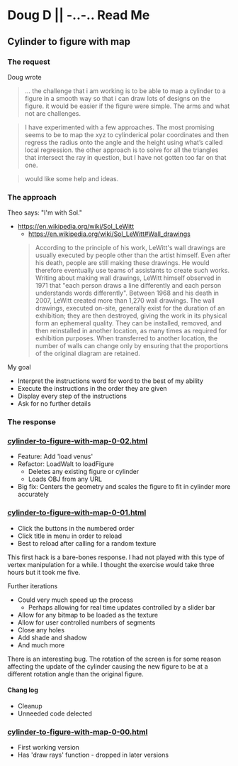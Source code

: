 <span style=display:none; >[You are now in a GitHub source code view - click this link to view Read Me file as a web page]( https://jaanga.github.io/demo/doug-d/ "View file as a web page." ) </span>


# Doug D || -..-.. Read Me


## Cylinder to figure with map

### The request

Doug wrote

> ... the challenge that i am working is to be able to map a cylinder to a figure in a smooth way so that i can draw lots of designs on the figure.  it would be easier if the figure were simple.  The arms and what not are challenges.

> I have experimented with a few approaches.  The most promising seems to be to map the xyz to cylinderical polar coordinates and then regress the radius onto the angle and the height using what’s called local regression.  the other approach is to solve for all the triangles that intersect the ray in question, but I have not gotten too far on that one.

> would like some help and ideas.


### The approach

Theo says: "I'm with Sol."

* https://en.wikipedia.org/wiki/Sol_LeWitt
	* https://en.wikipedia.org/wiki/Sol_LeWitt#Wall_drawings
	> According to the principle of his work, LeWitt's wall drawings are usually executed by people other than the artist himself. Even after his death, people are still making these drawings. He would therefore eventually use teams of assistants to create such works. Writing about making wall drawings, LeWitt himself observed in 1971 that "each person draws a line differently and each person understands words differently". Between 1968 and his death in 2007, LeWitt created more than 1,270 wall drawings. The wall drawings, executed on-site, generally exist for the duration of an exhibition; they are then destroyed, giving the work in its physical form an ephemeral quality. They can be installed, removed, and then reinstalled in another location, as many times as required for exhibition purposes. When transferred to another location, the number of walls can change only by ensuring that the proportions of the original diagram are retained.

My goal

* Interpret the instructions word for word to the best of my ability
* Execute the instructions in the order they are given
* Display every step of the instructions
* Ask for no further details



### The response

### [cylinder-to-figure-with-map-0-02.html]( https://jaanga.github.io/demo/doug-d/cylinder-to-figure-with-map-0-02.html )

* Feature: Add 'load venus'
* Refactor: LoadWalt to loadFigure
	* Deletes any existing figure or cylinder
	* Loads OBJ from any URL
* Big fix: Centers the geometry and scales the figure to fit in cylinder more accurately


### [cylinder-to-figure-with-map-0-01.html]( https://jaanga.github.io/demo/doug-d/cylinder-to-figure-with-map-0-01.html )

* Click the buttons in the numbered order
* Click title in menu in order to reload
* Best to reload after calling for a random texture

This first hack is a bare-bones response. I had not played with this type of vertex manipulation for a while. I thought the exercise would take three hours but it took me five.

Further iterations

* Could very much speed up the process
	* Perhaps allowing for real time updates controlled by a slider bar
* Allow for any bitmap to be loaded as the texture
* Allow for user controlled numbers of segments
* Close any holes
* Add shade and shadow
* And much more

There is an interesting bug. The rotation of the screen is for some reason affecting the update of the cylinder causing the new figure to be at a different rotation angle than the original figure.

#### Chang log

* Cleanup
* Unneeded code delected

### [cylinder-to-figure-with-map-0-00.html]( https://jaanga.github.io/demo/doug-d/cylinder-to-figure-with-map-0-00.html )

* First working version
* Has 'draw rays' function - dropped in later versions
